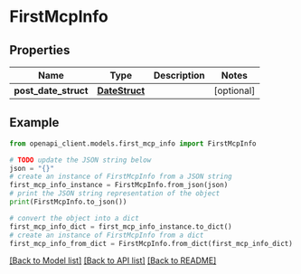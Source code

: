 # FirstMcpInfo


## Properties

Name | Type | Description | Notes
------------ | ------------- | ------------- | -------------
**post_date_struct** | [**DateStruct**](DateStruct.md) |  | [optional] 

## Example

```python
from openapi_client.models.first_mcp_info import FirstMcpInfo

# TODO update the JSON string below
json = "{}"
# create an instance of FirstMcpInfo from a JSON string
first_mcp_info_instance = FirstMcpInfo.from_json(json)
# print the JSON string representation of the object
print(FirstMcpInfo.to_json())

# convert the object into a dict
first_mcp_info_dict = first_mcp_info_instance.to_dict()
# create an instance of FirstMcpInfo from a dict
first_mcp_info_from_dict = FirstMcpInfo.from_dict(first_mcp_info_dict)
```
[[Back to Model list]](../README.md#documentation-for-models) [[Back to API list]](../README.md#documentation-for-api-endpoints) [[Back to README]](../README.md)


